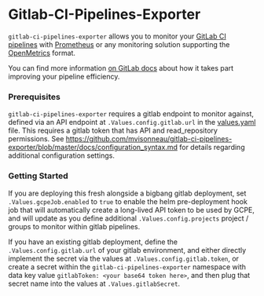 # Gitlab-CI-Pipelines-Exporter

`gitlab-ci-pipelines-exporter` allows you to monitor your [GitLab CI pipelines](https://docs.gitlab.com/ee/ci/pipelines/) with [Prometheus](https://prometheus.io/) or any monitoring solution supporting the [OpenMetrics](https://github.com/OpenObservability/OpenMetrics) format.

You can find more information [on GitLab docs](https://docs.gitlab.com/ee/ci/pipelines/pipeline_efficiency.html#pipeline-monitoring) about how it takes part improving your pipeline efficiency.

### Prerequisites

`gitlab-ci-pipelines-exporter` requires a gitlab endpoint to monitor against, defined via an API endpoint at `.Values.config.gitlab.url` in the [values.yaml](../chart/values.yaml) file.  This requires a gitlab token that has API and read_repository permissions.  See https://github.com/mvisonneau/gitlab-ci-pipelines-exporter/blob/master/docs/configuration_syntax.md for details regarding additional configuration settings. 

### Getting Started

If you are deploying this fresh alongside a bigbang gitlab deployment, set `.Values.gcpeJob.enabled` to `true` to enable the helm pre-deployment hook job that will automatically create a long-lived API token to be used by GCPE, and will update as you define additional `.Values.config.projects` project / groups to monitor within gitlab pipelines.

If you have an existing gitlab deployment, define the `.Values.config.gitlab.url` of your gitlab environment, and either directly implement the secret via the values at `.Values.config.gitlab.token`, or create a secret within the `gitlab-ci-pipelines-exporter` namespace with data key value `gitlabToken: <your base64 token here>`, and then plug that secret name into the values at `.Values.gitlabSecret`.  
